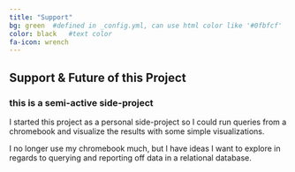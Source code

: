 ```yaml
---
title: "Support"
bg: green  #defined in _config.yml, can use html color like '#0fbfcf'
color: black   #text color
fa-icon: wrench
---
```


## Support & Future of this Project

### this is a semi-active side-project

I started this project as a personal side-project so I could run queries from a chromebook and visualize the results with some simple visualizations. 

I no longer use my chromebook much, but I have ideas I want to explore in regards to querying and reporting off data in a relational database. 
